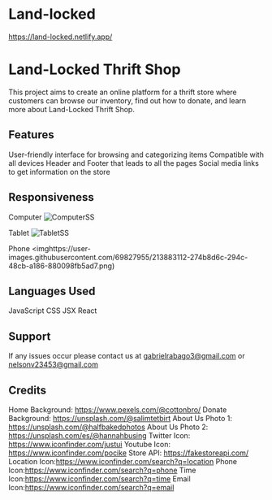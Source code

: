 # Land-locked
https://land-locked.netlify.app/


Land-Locked Thrift Shop
=======================

This project aims to create an online platform for a thrift store where customers can browse our inventory, find out how to donate, and learn more about Land-Locked Thrift Shop.


Features
-------

User-friendly interface for browsing and categorizing items
Compatible with all devices
Header and Footer that leads to all the pages
Social media links to get information on the store


Responsiveness
-------------
Computer
![ComputerSS](https://user-images.githubusercontent.com/69827955/213883096-62e97250-83a1-41fd-aba1-cab6b6e839ab.png)

Tablet
![TabletSS](https://user-images.githubusercontent.com/69827955/213883104-80e789dc-90fb-4a52-859a-626cf250a561.png)

Phone
<imghttps://user-images.githubusercontent.com/69827955/213883112-274b8d6c-294c-48cb-a186-880098fb5ad7.png)


Languages Used
--------------

JavaScript
CSS
JSX
React


Support
---------

If any issues occur please contact us at gabrielrabago3@gmail.com or nelsonv23453@gmail.com

Credits
--------

Home Background: https://www.pexels.com/@cottonbro/
Donate Background: https://unsplash.com/@salimtetbirt
About Us Photo 1: https://unsplash.com/@halfbakedphotos
About Us Photo 2: https://unsplash.com/es/@hannahbusing
Twitter Icon: https://www.iconfinder.com/justui
Youtube Icon: https://www.iconfinder.com/pocike
Store API: https://fakestoreapi.com/
Location Icon:https://www.iconfinder.com/search?q=location
Phone Icon:https://www.iconfinder.com/search?q=phone
Time Icon:https://www.iconfinder.com/search?q=time
Email Icon:https://www.iconfinder.com/search?q=email












